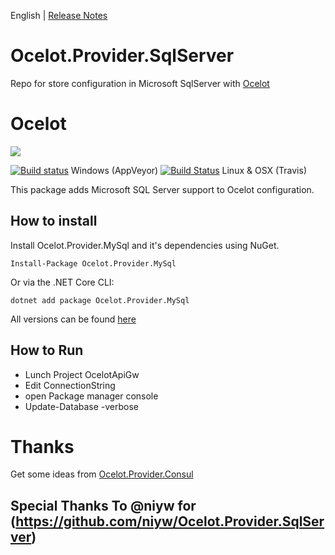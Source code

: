 English | [Release Notes](ReleaseNotes.md)
# Ocelot.Provider.SqlServer
Repo for store configuration in Microsoft SqlServer with [Ocelot](http://threemammals.com/ocelot)
# Ocelot

[<img src="http://threemammals.com/images/ocelot_logo.png">](http://threemammals.com/ocelot)

[![Build status](https://ci.appveyor.com/api/projects/status/jmkqqg6i24dx1crc?svg=true)](https://ci.appveyor.com/project/TomPallister/ocelot-provider-consul)
Windows (AppVeyor)
[![Build Status](https://travis-ci.org/ThreeMammals/Ocelot.Provider.Consul.svg?branch=develop)](https://travis-ci.org/ThreeMammals/Ocelot.Provider.Consul) Linux & OSX (Travis)



This package adds Microsoft SQL Server support to Ocelot configuration.

## How to install

Install Ocelot.Provider.MySql and it's dependencies using NuGet. 

`Install-Package Ocelot.Provider.MySql`

Or via the .NET Core CLI:

`dotnet add package Ocelot.Provider.MySql`

All versions can be found [here](https://www.nuget.org/packages/Ocelot.Provider.MySql/)

## How to Run
- Lunch Project OcelotApiGw
- Edit ConnectionString
- open Package manager console
- Update-Database -verbose

# Thanks
Get some ideas from [Ocelot.Provider.Consul](https://github.com/ThreeMammals/Ocelot.Provider.Consul)

## Special Thanks To @niyw for (https://github.com/niyw/Ocelot.Provider.SqlServer)
